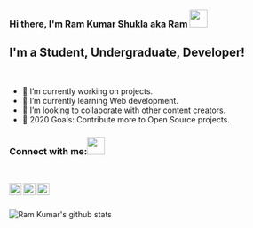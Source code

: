 ### Hi there, I'm Ram Kumar Shukla aka Ram <img src="https://github.com/blackcater/blackcater/raw/master/images/Hi.gif" height="32" style="max-width:100%;">

## I'm a Student, Undergraduate, Developer!
<br>

- 🔭 I’m currently working on projects.
- 🌱 I’m currently learning Web development.
- :dancers: I’m looking to collaborate with other content creators.
- :goal_net: 2020 Goals: Contribute more to Open Source projects.

### Connect with me:<img src="https://camo.githubusercontent.com/ec0df7b334d15078e980be8f26f35f1bd6f004eaa4a121db42fed361360c1817/68747470733a2f2f6d656469612e67697068792e636f6d2f6d656469612f4c6e516a7057614f4e386e68723231764e572f67697068792e676966" height="32" data-canonical-src="https://media.giphy.com/media/LnQjpWaON8nhr21vNW/giphy.gif" style="max-width:100%;">

<br>

[<img align="left" alt="Ram Kumar | LinkedIn" height="22px" src="https://camo.githubusercontent.com/d659d2bac00c01b42bffbae84bdc121e828b8fecd5b4949ffa2575f5d9e4a371/68747470733a2f2f63646e2e6a7364656c6976722e6e65742f6e706d2f73696d706c652d69636f6e734076332f69636f6e732f6c696e6b6564696e2e737667" data-canonical-src="https://cdn.jsdelivr.net/npm/simple-icons@v3/icons/linkedin.svg" style="max-width:100%;">][linkedin]

[<img align="left" alt="Ram Kumar | Twitter" height="22px" src="https://camo.githubusercontent.com/395dda360ae28377b7c3247581a88b20573883519c2be833cb64fbb37dcbcc1a/68747470733a2f2f63646e2e6a7364656c6976722e6e65742f6e706d2f73696d706c652d69636f6e734076332f69636f6e732f747769747465722e737667" data-canonical-src="https://cdn.jsdelivr.net/npm/simple-icons@v3/icons/twitter.svg" style="max-width:100%;">][twitter]

[<img align="left" alt="Ram Kumar | Instagram" height="22px" src="https://camo.githubusercontent.com/c80f9763ed06d4ab9fbcc1a74b8b74cd95e4c7f82d3f1f70233994f236a0faeb/68747470733a2f2f63646e2e6a7364656c6976722e6e65742f6e706d2f73696d706c652d69636f6e734076332f69636f6e732f696e7374616772616d2e737667" data-canonical-src="https://cdn.jsdelivr.net/npm/simple-icons@v3/icons/instagram.svg" style="max-width:100%;">][instagram]

<br>
<br>

![Ram Kumar's github stats](https://github-readme-stats.vercel.app/api?username=ramkshukla&show_icons=true&theme=radical)


[linkedin]: https://www.linkedin.com/in/ram-kumar-shukla-001a11184/
[twitter]: https://twitter.com/iramkshukla
[instagram]: https://www.instagram.com/__ram_shukla__/
